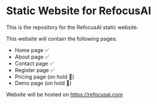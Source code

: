 # Static Website for RefocusAI

This is the repository for the RefocusAI static website.

This website will contain the following pages:

- Home page ✅
- About page ✅
- Contact page ✅
- Register page ✅
- Pricing page (on hold 🤚)
- Demo page (on hold 🤚)

Website will be hosted on https://refocusai.com
